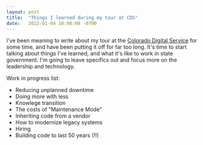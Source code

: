 ```yaml
---
layout: post
title:  "Things I learned during my tour at CDS"
date:   2022-01-04 10:00:00 -0700
---
```

I've been meaning to write about my tour at the [Colorado Digital Service](https://colorado.gov/digitalservice) for some time, and have been putting it off for far too long. It's time to start talking about things I've learned, and what it's like to work in state government. I'm going to leave specifics out and focus more on the leadership and technology. 

Work in progress list:
* Reducing unplanned downtime
* Doing more with less
* Knowlege transition
* The costs of "Maintenance Mode"
* Inheriting code from a vendor
* How to modernize legacy systems
* Hiring
* Building code to last 50 years (!!)
